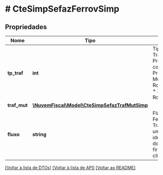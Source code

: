# # CteSimpSefazFerrovSimp

## Propriedades

Nome | Tipo | Descrição | Comentários
------------ | ------------- | ------------- | -------------
**tp_traf** | **int** | Tipo de Tráfego.  Preencher com:  * 0 - Próprio  * 1 - Mútuo  * 2 - Rodoferroviário  * 3 - Rodoviário |
**traf_mut** | [**\NuvemFiscal\Model\CteSimpSefazTrafMutSimp**](CteSimpSefazTrafMutSimp.md) |  | [optional]
**fluxo** | **string** | Fluxo Ferroviário.  Trata-se de um número identificador do contrato firmado com o cliente. |

[[Voltar à lista de DTOs]](../../README.md#models) [[Voltar à lista de API]](../../README.md#endpoints) [[Voltar ao README]](../../README.md)
